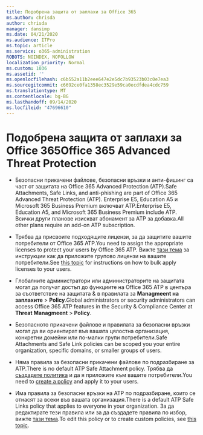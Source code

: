 ```yaml
---
title: Подобрена защита от заплахи за Office 365
ms.author: chrisda
author: chrisda
manager: dansimp
ms.date: 04/21/2020
ms.audience: ITPro
ms.topic: article
ms.service: o365-administration
ROBOTS: NOINDEX, NOFOLLOW
localization_priority: Normal
ms.custom: 1036
ms.assetid: ''
ms.openlocfilehash: c6b552a11b2eee647e2e5dc7b93523b03c0e7ea3
ms.sourcegitcommit: c6692ce0fa1358ec3529e59ca0ecdfdea4cdc759
ms.translationtype: MT
ms.contentlocale: bg-BG
ms.lasthandoff: 09/14/2020
ms.locfileid: "47696610"
---
```

# <a name="office-365-advanced-threat-protection"></a><span data-ttu-id="565de-102">Подобрена защита от заплахи за Office 365</span><span class="sxs-lookup"><span data-stu-id="565de-102">Office 365 Advanced Threat Protection</span></span>

- <span data-ttu-id="565de-103">Безопасни прикачени файлове, безопасни връзки и анти-фишинг са част от защитата на Office 365 Advanced Protection (ATP).</span><span class="sxs-lookup"><span data-stu-id="565de-103">Safe Attachments, Safe Links, and anti-phishing are part of Office 365 Advanced Threat Protection (ATP).</span></span> <span data-ttu-id="565de-104">Enterprise E5, Education A5 и Microsoft 365 Business Premium включват ATP.</span><span class="sxs-lookup"><span data-stu-id="565de-104">Enterprise E5, Education A5, and Microsoft 365 Business Premium include ATP.</span></span> <span data-ttu-id="565de-105">Всички други планове изискват абонамент за ATP за добавка.</span><span class="sxs-lookup"><span data-stu-id="565de-105">All other plans require an add-on ATP subscription.</span></span>

- <span data-ttu-id="565de-106">Трябва да присвоите подходящите лицензи, за да защитите вашите потребители от Office 365 ATP.</span><span class="sxs-lookup"><span data-stu-id="565de-106">You need to assign the appropriate licenses to protect your users by Office 365 ATP.</span></span> <span data-ttu-id="565de-107">Вижте [тази тема](https://docs.microsoft.com/microsoft-365/admin/add-users/add-users) за инструкции как да приложите групово лицензи на вашите потребители.</span><span class="sxs-lookup"><span data-stu-id="565de-107">See [this topic](https://docs.microsoft.com/microsoft-365/admin/add-users/add-users) for instructions on how to bulk apply licenses to your users.</span></span>

- <span data-ttu-id="565de-108">Глобалните администратори или администраторите на защитата могат да получат достъп до функциите на Office 365 ATP в центъра за съответствие на защитата & в правилата за **Managmeent на заплахите** \> **Policy**.</span><span class="sxs-lookup"><span data-stu-id="565de-108">Global administrators or security administrators can access Office 365 ATP features in the Security & Compliance Center at **Threat Managmeent** \> **Policy**.</span></span>

- <span data-ttu-id="565de-109">Безопасното прикачени файлове и правилата за безопасни връзки могат да ви ориентират във вашата цялостна организация, конкретни домейни или по-малки групи потребители.</span><span class="sxs-lookup"><span data-stu-id="565de-109">Safe Attachments and Safe Link policies can be scoped you your entire organization, specific domains, or smaller groups of users.</span></span>

- <span data-ttu-id="565de-110">Няма правила за безопасни прикачени файлове по подразбиране за ATP.</span><span class="sxs-lookup"><span data-stu-id="565de-110">There is no default ATP Safe Attachment policy.</span></span> <span data-ttu-id="565de-111">Трябва да [създадете политика](https://docs.microsoft.com/microsoft-365/security/office-365-security/set-up-atp-safe-attachments-policies) и да я приложите към вашите потребители.</span><span class="sxs-lookup"><span data-stu-id="565de-111">You need to [create a policy](https://docs.microsoft.com/microsoft-365/security/office-365-security/set-up-atp-safe-attachments-policies) and apply it to your users.</span></span>

- <span data-ttu-id="565de-112">Има правила за безопасни връзки на ATP по подразбиране, които се отнасят за всеки във вашата организация.</span><span class="sxs-lookup"><span data-stu-id="565de-112">There is a default ATP Safe Links policy that applies to everyone in your organization.</span></span> <span data-ttu-id="565de-113">За да редактирате тези правила или за да създадете правила по избор, вижте [тази тема](https://docs.microsoft.com/microsoft-365/security/office-365-security/set-up-atp-safe-links-policies).</span><span class="sxs-lookup"><span data-stu-id="565de-113">To edit this policy or to create custom policies, see [this topic](https://docs.microsoft.com/microsoft-365/security/office-365-security/set-up-atp-safe-links-policies).</span></span>

